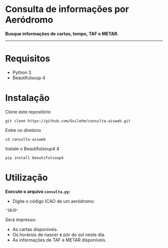 # Consulta de informações por Aeródromo

**Busque informações de cartas, tempo, TAF e METAR.**

---

# Requisitos

* Python 3
* Beautifulsoup 4

# Instalação

Clone este repositório

    git clone https://github.com/Guilehm/consulta-aisweb.git

Entre no diretório

    cd consulta-aisweb
    
Instale o Beautifulsoup4 4

    pip install beautifulsoup4
    
# Utilização

**Execute o arquivo `consulta.py`:**
- Digite o código ICAO de um aeródromo:
```
'SBJD'
```
Será impresso:
- As cartas disponíveis.
- Os horários de nascer e pôr do sol neste dia.
- As informações de TAF e METAR disponíveis.
